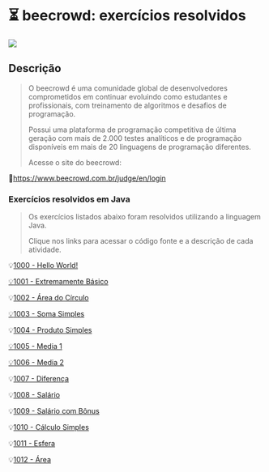 # :hourglass_flowing_sand: beecrowd: exercícios resolvidos

![](C:\Users\isaia\Documents\Estudos\Beecrowd\beecrowd.jpg)

## Descrição 

> O beecrowd é uma comunidade global de desenvolvedores comprometidos em continuar evoluindo como estudantes e profissionais, com treinamento de algoritmos e desafios de programação.
>
> Possui uma plataforma de programação competitiva de última geração com mais de 2.000 testes analíticos e de programação disponíveis em mais de 20 linguagens de programação diferentes. 
>
> Acesse o site do beecrowd:

:link:https://www.beecrowd.com.br/judge/en/login

### Exercícios resolvidos em Java

> Os exercícios listados abaixo foram resolvidos utilizando a linguagem Java. 
>
> Clique nos links para acessar o código fonte e a descrição de cada atividade.

:bulb:[1000 - Hello World!](https://github.com/isaias30silva/Beecrowd/blob/master/Beecrowd_1/src/HelloWorld1000/Main.java)

[:bulb:1001 - Extremamente Básico](https://github.com/isaias30silva/Beecrowd/blob/master/Beecrowd_1/src/ExtremamenteB%C3%A1sico1001/Main.java)

:bulb:[1002 - Área do Círculo](https://github.com/isaias30silva/Beecrowd/blob/master/Beecrowd_1/src/AreaDoCirculo1002/Main.java)

[:bulb:1003 - Soma Simples](https://github.com/isaias30silva/Beecrowd/blob/master/Beecrowd_1/src/SomaSimples1003/Main.java)

:bulb:[1004 - Produto Simples](https://github.com/isaias30silva/Beecrowd/blob/master/Beecrowd_1/src/ProdutoSimples1004/Main.java)

[:bulb:1005 - Media 1](https://github.com/isaias30silva/Beecrowd/blob/master/Beecrowd_1/src/Media1_1005/Main.java)

[:bulb:1006 - Media 2](https://github.com/isaias30silva/Beecrowd/blob/master/Beecrowd_1/src/Media2_1006/Main.java)

:bulb:[1007 - Diferença](https://github.com/isaias30silva/Beecrowd/blob/master/Beecrowd_1/src/Diferen%C3%A7a1007/Main.java)

:bulb:[1008 - Salário](https://github.com/isaias30silva/Beecrowd/blob/master/Beecrowd_1/src/Salario1008/Main.java)

:bulb:[1009 - Salário com Bônus](https://github.com/isaias30silva/Beecrowd/blob/master/Beecrowd_1/src/SalarioComBonus1009/Main.java)

:bulb:[1010 - Cálculo Simples](https://github.com/isaias30silva/Beecrowd/blob/master/Beecrowd_1/src/CalculoSimples1010/Main.java)

:bulb:[1011 - Esfera](https://github.com/isaias30silva/Beecrowd/blob/master/Beecrowd_1/src/Esfera1011/Main.java)

:bulb:[1012 - Área](https://github.com/isaias30silva/Beecrowd/blob/master/Beecrowd_1/src/Area1012/Main.java)













